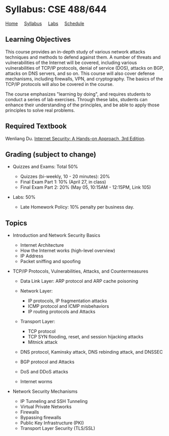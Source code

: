 # Syllabus: CSE 488/644

[Home](./index.md) &nbsp;&nbsp;&nbsp; [Syllabus](./syllabus.md)  &nbsp;&nbsp;&nbsp; [Labs](./labs.md) &nbsp;&nbsp;&nbsp; [Schedule](./schedule.md)

## Learning Objectives

This course provides an in-depth study of various network attacks techniques
and methods to defend against them. A number of threats and vulnerabilities of
the Internet will be covered, including various vulnerabilities of TCP/IP
protocols, denial of service (DOS), attacks on BGP, attacks on DNS servers,
and so on. This course will also cover defense mechanisms,
including firewalls, VPN, and cryptography.
The basics of the TCP/IP protocols will also be covered in the course.

The course emphasizes "learning by doing",
and requires students to conduct a series of lab exercises. Through these labs,
students can enhance their understanding of the principles, and be able to
apply those principles to solve real problems.


## Required Textbook

Wenliang Du. [Internet Security: A Hands-on Approach, 3rd Edition](https://www.handsonsecurity.net/).


## Grading (subject to change)

 - Quizzes and Exams: Total 50%
   - Quizzes (bi-weekly, 10 - 20 minutes): 20%
   - Final Exam Part 1: 10%  (April 27, in class)
   - Final Exam Part 2: 20%  (May 05, 10:15AM - 12:15PM, Link 105)

 - Labs: 50%
   - Late Homework Policy: 10% penalty per business day.


## Topics

- Introduction and Network Security Basics
  - Internet Architecture
  - How the Internet works (high-level overview)
  - IP Address
  - Packet sniffing and spoofing

- TCP/IP Protocols, Vulnerabilities, Attacks, and Countermeasures
  - Data Link Layer: ARP protocol and ARP cache poisoning

  - Network Layer:
      - IP protocols, IP fragmentation attacks
      - ICMP protocol and ICMP misbehaviors
      - IP routing protocols and Attacks

  - Transport Layer: 
      - TCP protocol 
      - TCP SYN flooding, reset, and session hijacking attacks
      - Mitnick attack

  - DNS protocol, Kaminsky attack, DNS rebinding attack, and DNSSEC
  - BGP protocol and Attacks
  - DoS and DDoS attacks
  - Internet worms

- Network Security Mechanisms
  - IP Tunneling and SSH Tunneling
  - Virtual Private Networks
  - Firewalls
  - Bypassing firewalls
  - Public Key Infrastructure (PKI)
  - Transport Layer Security (TLS/SSL)

